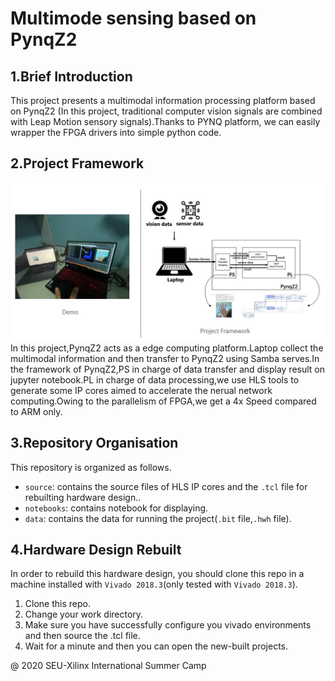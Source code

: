# Multimode sensing based on PynqZ2
## 1.Brief Introduction
This project presents a multimodal information processing platform based on PynqZ2 (In this project, traditional computer vision signals are combined with Leap Motion sensory signals).Thanks to PYNQ platform, we can easily wrapper the FPGA drivers into simple python code.
## 2.Project Framework
<img src="./img/framework_demo.jpg" alt="demo" style="zoom: 80%;" />
In this project,PynqZ2 acts as a edge computing platform.Laptop collect the multimodal information and then transfer to PynqZ2 using Samba serves.In the framework of PynqZ2,PS in charge of data transfer and display result on jupyter notebook.PL in charge of data processing,we use HLS tools to generate some IP cores aimed to accelerate the nerual network computing.Owing to the parallelism of FPGA,we get a 4x Speed compared to ARM only.

## 3.Repository Organisation
This repository is organized as follows.
- `source`: contains the source files of HLS IP cores and the `.tcl` file for rebuilting hardware design..
- `notebooks`: contains notebook for displaying.
- `data`: contains the data for running the project(`.bit` file,`.hwh` file).

## 4.Hardware Design Rebuilt 
In order to rebuild this hardware design, you should clone this repo in a machine installed with `Vivado 2018.3`(only tested with `Vivado 2018.3`).
1. Clone this repo.
2. Change your work directory.
3. Make sure you have successfully configure you vivado environments and then source the .tcl file.
4. Wait for a minute and then you can open the new-built projects.

@ 2020 SEU-Xilinx International Summer Camp
